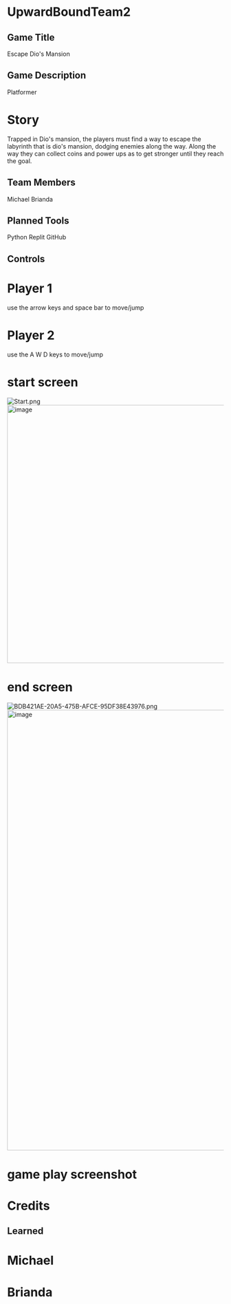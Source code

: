 # UpwardBoundTeam2
## Game Title  
Escape Dio's Mansion
## Game Description
Platformer
# Story 
Trapped in Dio's mansion, the players must find a way to escape the labyrinth that is dio's mansion, dodging enemies along the way. Along the way they can collect coins and power ups as to get stronger until they reach the goal. 
## Team Members
Michael Brianda
## Planned Tools
Python Replit GitHub
## Controls
# Player 1
use the arrow keys and space bar to move/jump
# Player 2
use the A W D keys to move/jump
# start screen
<img src="blob:chrome-untrusted://media-app/21b60138-f8e2-42eb-a69a-4181c851bcf9" alt="Start.png"/><img width="800" height="600" alt="image" src="https://github.com/user-attachments/assets/dd0a30f7-a714-4147-a223-a077bd8e006c" />
# end screen
<img src="blob:chrome-untrusted://media-app/a4fff077-bdab-4ace-9fdc-a276d5b06c5b" alt="BDB421AE-20A5-475B-AFCE-95DF38E43976.png"/><img width="1536" height="1024" alt="image" src="https://github.com/user-attachments/assets/6e7ebabe-b033-4d6d-9537-1e116ec08f05" />
# game play screenshot

# Credits

## Learned
# Michael

# Brianda
